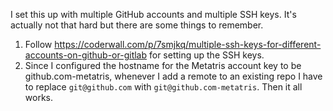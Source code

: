 I set this up with multiple GitHub accounts and multiple SSH keys. It's actually not that hard but there are some things to remember.

1. Follow https://coderwall.com/p/7smjkq/multiple-ssh-keys-for-different-accounts-on-github-or-gitlab for setting up the SSH keys.
2. Since I configured the hostname for the Metatris account key to be github.com-metatris, whenever I add a remote to an existing repo I have to replace `git@github.com` with `git@github.com-metatris`. Then it all works.
